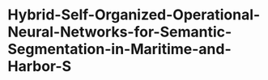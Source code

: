 # Hybrid-Self-Organized-Operational-Neural-Networks-for-Semantic-Segmentation-in-Maritime-and-Harbor-S